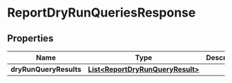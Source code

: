 

# ReportDryRunQueriesResponse


## Properties

| Name | Type | Description | Notes |
|------------ | ------------- | ------------- | -------------|
|**dryRunQueryResults** | [**List&lt;ReportDryRunQueryResult&gt;**](ReportDryRunQueryResult.md) |  |  [optional] |



